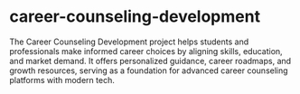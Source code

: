 # career-counseling-development
The Career Counseling Development project helps students and professionals make informed career choices by aligning skills, education, and market demand. It offers personalized guidance, career roadmaps, and growth resources, serving as a foundation for advanced career counseling platforms with modern tech.
